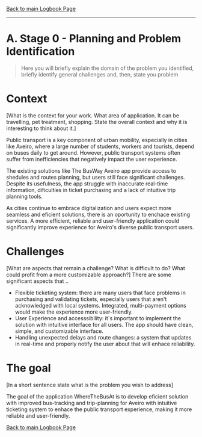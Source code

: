 [Back to main Logbook Page](../hci_logbook.md)

---


# A. Stage 0 - Planning and Problem Identification
>	Here you will briefly explain the domain of the problem you identified, briefly identify general challenges and, then, state you problem

# Context
[What is the context for your work. What area of application. It can be travelling, pet treatment, shopping. State the overall context and why it is interesting to think about it.]

Public transport is a key component of urban mobility, especially in cities like Aveiro, where a large number of students, workers and tourists, depend on buses daily to get around. However, public transport systems often suffer from inefficiencies that negatively impact the user experience. 

The existing solutions like The BusWay Aveiro app provide access to shedules and routes planning, but users still face significant challenges. Despite its usefulness, the app struggle with inaccurate real-time information, dificulties in ticket purchasing and a lack of intuitive trip planning tools. 

As cities continue to embrace digitalization and users expect more seamless and eficient solutions, there is an oportunity to enchace existing services. A more efficient, reliable and user-friendly application could significantly improve experience for Aveiro's diverse public transport users.

# Challenges
[What are aspects that remain a challenge? What is difficult to do? What could profit from a more customizable approach?]
There are some significant aspects that ..
- Flexible ticketing system: there are many users that face problems in purchasing and validating tickets, especially users that aren't acknowledged with local systems. Integrated, multi-payment options would make the experience more user-friendly.
- User Experience and accesssibility: it´s important to implement the solution with intuitive interface for all users. The app should have clean, simple, and customizable interface.
- Handling unexpected delays and route changes: a system that updates in real-time and properly notify the user about that will enhace reliability.

# The goal
[In a short sentence state what is the problem you wish to address]

The goal of the application WhereTheBusAt is to develop eficient solution with improved bus-tracking and trip-planning for Aveiro with intuitive ticketing system to enhace the public transport experience, making it more reliable and user-friendly.


[Back to main Logbook Page](hci_logbook.md)
